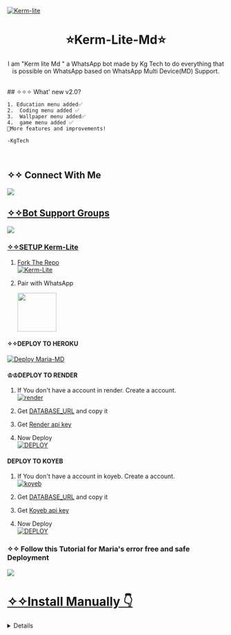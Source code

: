 <a href="https://ibb.co/pQNpmwN"><img src="https://telegra.ph/file/dfd70d0201f2364e67018.png" alt="Kerm-lite" border="0"></a>
<h1 align="center">⭐Kerm-Lite-Md⭐<br></h1>
<p align="center"> 
  I am "Kerm lite Md " a WhatsApp bot made by Kg Tech to do everything that is possible on WhatsApp based on WhatsApp Multi Device(MD) Support.
</p>

</br>
## ✧✧✧ What' new v2.0?

```
1. Education menu added✅️
2.  Coding menu added ✅️
3.  Wallpaper menu added✅️
4.  game menu added ✅️
🔻More features and improvements!

-KgTech
```
</br>

## ✧✧ Connect With Me

<p align="center">

<a href="https://whatsapp.com/channel/0029Vafn6hc7DAX3fzsKtn45"><img src="https://img.shields.io/badge/follow channel-25D366?style=for-the-badge&logo=whatsapp&logoColor=white" />

</p>

## ✧✧Bot Support Groups
<p align="center">

<a href="https://chat.whatsapp.com/FpxvVBFOozA6IhNxIWhwFw"><img src="https://img.shields.io/badge/Join support group-25D366?style=for-the-badge&logo=whatsapp&logoColor=white" />

</p>



### ✧✧SETUP Kerm-Lite

  
1. Fork The Repo
    <br>
    <a href="https://github.com/Kgtech-cmr/KERM-LITE-MD/fork"><img title="Kerm-Lite" src="https://img.shields.io/badge/FORK KERM-LITE-h?color=black&style=for-the-badge&logo=stackshare"></a>

2. Pair with WhatsApp 
   <p align="left">
       <a href="https://kerm-session-generator-iqos.onrender.com">
         <img src="https://play-lh.googleusercontent.com/901aMQFFnVoX2T-YuJmTIwpPve_SUgMv_QSyzMSPtAqt_l0CyXN1DxfD6xXU0r2f9iM=w240-h480-rw" width="90" />
       </a>
   </p>


  #### ✧✧DEPLOY TO HEROKU
<a href="https://maria-pair.koyeb.app/deploy.html"><img title="Deploy Maria-MD  " src="https://img.shields.io/badge/DEPLOY HEROKU-h?color=black&style=for-the-badge&logo=heroku"></a>


#### ♔♔DEPLOY TO RENDER 

1. If You don't have a account in render. Create a account.
    <br>
<a href='https://dashboard.render.com/register' target="_blank"><img alt='render' src='https://img.shields.io/badge/-Create-black?style=for-the-badge&logo=render&logoColor=white'/></a>

3. Get [DATABASE_URL](https://github.com/A-d-i-t-h-y-a-n/hermit-md/wiki/DATABASE_URL) and copy it

4. Get [Render api key](https://dashboard.render.com/u/settings#api-keys)

2. Now Deploy
    <br>
<a href='https://render.com/deploy?repo=https://github.com/Kgtech-cmr/KERM-LITE-MD' target="_blank"><img alt='DEPLOY' src='https://img.shields.io/badge/-DEPLOY-black?style=for-the-badge&logo=render&logoColor=white'/>
</a>

#### DEPLOY TO KOYEB 

1. If You don't have a account in koyeb. Create a account.
    <br>
<a href='https://app.koyeb.com/auth/signup' target="_blank"><img alt='koyeb' src='https://img.shields.io/badge/-Create-black?style=for-the-badge&logo=koyeb&logoColor=white'/></a>

3. Get [DATABASE_URL](https://github.com/A-d-i-t-h-y-a-n/hermit-md/wiki/DATABASE_URL) and copy it

4. Get [Koyeb api key](https://app.koyeb.com/account/api)

2. Now Deploy
    <br>
<a href='https://kerm.koyeb.app/deploy-koyeb' target="_blank"><img alt='DEPLOY' src='https://img.shields.io/badge/-DEPLOY-black?style=for-the-badge&logo=koyeb&logoColor=white'/>

</a>


### ✧✧ Follow this Tutorial for Maria's  error free and safe Deployment 
<p align="left" >
  <a href="https://youtu.be/KNu-gr2h7bo"><img src="https://img.shields.io/badge/Tutorial-Video-ff0000?style=for-the-badge&logo=youtube&logoColor=ff000000&link=https://youtu.be/ww4z2m3uORU" /><br>
     
</p>   
    


# ✧✧Install Manually 👇

<details>
<summary>Read more</summary>

## FOR Replit ☁️

1. fork this repo
2. create account on replit.com
3. copy this link
   ._ ```https://github.com/Kgtech-cmr/KERM-LITE-MD```
4. Create a New Repl
5. use import the Kerm-Lite-Md from the link
6. press the run button and link your bot now


## FOR GOOGLE CLOUD ☁️

1.- Cloud
```js
sudo apt-get install libwebp-dev -y
sudo apt-get install git -y
sudo apt-get install nodejs -y
sudo apt-get install ffmpeg -y
sudo apt-get install yarn -y
sudo apt-get install imagemagick -y
```

2.-
```js
git clone https://github.com/Kgtech-cmr/KERM-LITE-MD && cd KERM-LITE-MD 
```

3.- 
```js
yarn install
```
4.- 
```js
yarn install pm2
```
5.- Termux
```js
yarn start pm2
```



  
## Requirements

* [Node.js](https://nodejs.org/en/)
* [Git](https://git-scm.com/downloads)
* [FFmpeg](https://github.com/BtbN/FFmpeg-Builds/releases/download/autobuild-2020-12-08-13-03/ffmpeg-n4.3.1-26-gca55240b8c-win64-gpl-4.3.zip)
* [Libwebp](https://developers.google.com/speed/webp/download)
* Any text editor

<br>

- Termux
```js
apt update -y && apt upgrade -y && pkg update -y && pkg upgrade -y && pkg install libwebp -y && pkg install git -y && pkg install nodejs -y && pkg install ffmpeg -y && pkg install yarn && pkg install imagemagick -y && git clone https://github.com/Kgtech-cmr/KERM-LITE-MD && cd KERM-LITE-MD && npm install && npm start

```

- Update
```js
rm -rf Maria-MD &&
git clone https://github.com/Kgtech-cmr/KERM-LITE-MD && cd KERM-LITE-MD && npm install && npm start

```

- Command For 24/7
```js
npm i -g forever && forever index.js && forever save && forever logs
```
<br>
